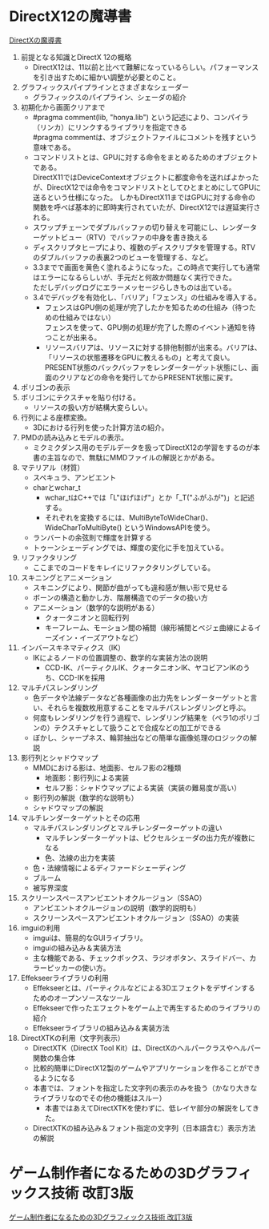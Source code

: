 # DirectX12の魔導書

[DirectXの魔導書](https://www.amazon.co.jp/dp/4798161934)

1. 前提となる知識とDirectX 12の概略
   - DirectX12は、11以前と比べて難解になっているらしい。パフォーマンスを引き出すために細かい調整が必要とのこと。
1. グラフィックスパイプラインとさまざまなシェーダー
   - グラフィックスのパイプライン、シェーダの紹介
1. 初期化から画面クリアまで
   - #pragma comment(lib, "honya.lib") という記述により、コンパイラ（リンカ）にリンクするライブラリを指定できる<br/>
     #pragma commentは、オブジェクトファイルにコメントを残すという意味である。
   - コマンドリストとは、GPUに対する命令をまとめるためのオブジェクトである。<br/>
     DirectX11ではDeviceContextオブジェクトに都度命令を送ればよかったが、DirectX12では命令をコマンドリストとしてひとまとめにしてGPUに送るという仕様になった。
     しかもDirectX11まではGPUに対する命令の関数を呼べば基本的に即時実行されていたが、DirectX12では遅延実行される。
   - スワップチェーンでダブルバッファの切り替えを可能にし、レンダーターゲットビュー（RTV）でバッファの中身を書き換える
   - ディスクリプタヒープにより、複数のディスクリプタを管理する。RTVのダブルバッファの表裏2つのビューを管理する、など。
   - 3.3までで画面を黄色く塗れるようになった。この時点で実行しても通常はエラーになるらしいが、手元だと何故か問題なく実行できた。<br/>
     ただしデバッグログにエラーメッセージらしきものは出ている。
   - 3.4でデバッグを有効化し、「バリア」「フェンス」の仕組みを導入する。
     - フェンスはGPU側の処理が完了したかを知るための仕組み（待つための仕組みではない）<br/>
       フェンスを使って、GPU側の処理が完了した際のイベント通知を待つことが出来る。
     - リソースバリアは、リソースに対する排他制御が出来る。バリアは、「リソースの状態遷移をGPUに教えるもの」と考えて良い。
       PRESENT状態のバックバッファをレンダーターゲット状態にし、画面のクリアなどの命令を発行してからPRESENT状態に戻す。
1. ポリゴンの表示
1. ポリゴンにテクスチャを貼り付ける。
   - リソースの扱い方が結構大変らしい。
1. 行列による座標変換。
   - 3Dにおける行列を使った計算方法の紹介。
1. PMDの読み込みとモデルの表示。
   - ミクミクダンス用のモデルデータを扱ってDirectX12の学習をするのが本書の主旨なので、無駄にMMDファイルの解説とかがある。
1. マテリアル（材質）
   - スペキュラ、アンビエント
   - charとwchar_t
     - wchar_tはC++では「L"ほげほげ"」とか「\_T("ふがふが")」と記述する。
     - それぞれを変換するには、MultiByteToWideChar()、WideCharToMultiByte() というWindowsAPIを使う。
   - ランバートの余弦則で輝度を計算する
   - トゥーンシェーディングでは、輝度の変化に手を加えている。
1. リファクタリング
   - ここまでのコードをキレイにリファクタリングしている。
1. スキニングとアニメーション
   - スキニングにより、関節が曲がっても違和感が無い形で見せる
   - ボーンの構造と動かし方、階層構造でのデータの扱い方
   - アニメーション（数学的な説明がある）
     - クォータニオンと回転行列
     - キーフレーム、モーション間の補間（線形補間とベジェ曲線によるイーズイン・イーズアウトなど）
1. インバースキネマティクス（IK）
   - IKによるノードの位置調整の、数学的な実装方法の説明
     - CCD-IK、パーティクルIK、クォータニオンIK、ヤコビアンIKのうち、CCD-IKを採用
1. マルチパスレンダリング
   - 色データや法線データなど各種画像の出力先をレンダーターゲットと言い、それらを複数枚用意することをマルチパスレンダリングと呼ぶ。
   - 何度もレンダリングを行う過程で、レンダリング結果を（ペラ1のポリゴンの）テクスチャとして扱うことで合成などの加工ができる
   - ぼかし、シャープネス、輪郭抽出などの簡単な画像処理のロジックの解説
1. 影行列とシャドウマップ
   - MMDにおける影は、地面影、セルフ影の2種類
     - 地面影：影行列による実装
     - セルフ影：シャドウマップによる実装（実装の難易度が高い）
   - 影行列の解説（数学的な説明も）
   - シャドウマップの解説
1. マルチレンダーターゲットとその応用
   - マルチパスレンダリングとマルチレンダーターゲットの違い
     - マルチレンダーターゲットは、ピクセルシェーダの出力先が複数になる
     - 色、法線の出力を実装
   - 色・法線情報によるディファードシェーディング
   - ブルーム
   - 被写界深度
1. スクリーンスペースアンビエントオクルージョン（SSAO）
   - アンビエントオクルージョンの説明（数学的説明も）
   - スクリーンスペースアンビエントオクルージョン（SSAO）の実装
1. imguiの利用
   - imguiは、簡易的なGUIライブラリ。
   - imguiの組み込み＆実装方法
   - 主な機能である、チェックボックス、ラジオボタン、スライドバー、カラーピッカーの使い方。
1. Effekseerライブラリの利用
   - Effekseerとは、パーティクルなどによる3Dエフェクトをデザインするためのオープンソースなツール
   - Effekseerで作ったエフェクトをゲーム上で再生するためのライブラリの紹介
   - Effekseerライブラリの組み込み＆実装方法
1. DirectXTKの利用（文字列表示）
   - DirectXTK（DirectX Tool Kit）は、DirectXのヘルパークラスやヘルパー関数の集合体
   - 比較的簡単にDirectX12製のゲームやアプリケーションを作ることができるようになる
   - 本書では、フォントを指定した文字列の表示のみを扱う（かなり大きなライブラリなのでその他の機能はスルー）
     - 本書ではあえてDirectXTKを使わずに、低レイヤ部分の解説をしてきた。
   - DirectXTKの組み込み＆フォント指定の文字列（日本語含む）表示方法の解説

# ゲーム制作者になるための3Dグラフィックス技術 改訂3版
[ゲーム制作者になるための3Dグラフィックス技術 改訂3版](https://www.amazon.co.jp/dp/4295007862)

